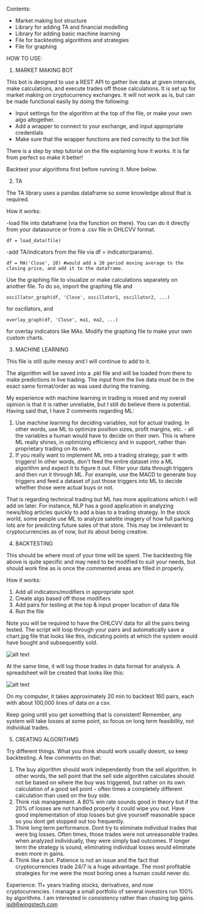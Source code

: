 
Contents: 
- Market making bot structure
- Library for adding TA and financial modelling
- Library for adding basic machine learning
- File for backtesting algorithms and strategies
- File for graphing

HOW TO USE:

1. MARKET MAKING BOT

This bot is designed to use a REST API to gather live data at given intervals, make calculations, and execute trades off those calculations. It is set up for market making on cryptocurrency exchanges. It will not work as is, but can be made functional easily by doing the following:
  - Input settings for the algorithm at the top of the file, or make your own algo altogether.
  - Add a wrapper to connect to your exchange, and input appropriate credentials
  - Make sure that the wrapper functions are tied correctly to the bot file

There is a step by step tutorial on the file explaining how it works. It is far from perfect so make it better!

Backtest your algorithms first before running it. More below.

2. TA

The TA library uses a pandas dataframe so some knowledge about that is required. 

How it works:

  -load file into dataframe (via the function on there). You can do it directly from your datasource or from a .csv file in OHLCVV format.
  
    df = load_data(file)
    
  -add TA/indicators from the file via df = indicator(params).
  
    df = MA('Close', 20) #would add a 20 period moving average to the closing price, and add it to the dataframe.
    
  Use the graphing file to visualize or make calculations separately on another file. To do so, import the graphing file and 
  
    oscillator_graph(df, 'Close', oscillator1, oscillator2, ...)
    
  for oscillators, and
  
    overlay_graph(df, 'Close', ma1, ma2, ...)
    
  for overlay indicators like MAs. Modify the graphing file to make your own custom charts.
  
  
3. MACHINE LEARNING

This file is still quite messy and I will continue to add to it.

The algorithm will be saved into a .pkl file and will be loaded from there to make predictions in live trading. The input from the live data must be in the exact same format/order as was used during the training.

My experience with machine learning in trading is mixed and my overall opinion is that it is rather unreliable, but I still do believe there is potential. Having said that, I have 2 comments regarding ML:
  1. Use machine learning for deciding variables, not for actual trading. In other words, use ML to optimize position sizes, profit margins, etc. - all the variables a human would have to decide on their own. This is where ML really shines, in optimizing efficiency and in support, rather than proprietary trading on its own.
  2. If you really want to implement ML into a trading strategy, pair it with triggers! In other words, don't feed the entire dataset into a ML algorithm and expect it to figure it out. Filter your data through triggers and then run it through ML. For example, use the MACD to generate buy triggers and feed a dataset of just those triggers into ML to decide whether those were actual buys or not. 

That is regarding technical trading but ML has more applications which I will add on later. For instance, NLP has a good application in analyzing news/blog articles quickly to add a bias to a trading strategy. In the stock world, some people use ML to analyze satelite imagery of how full parking lots are for predicting future sales of that store. This may be irrelevant to cryptocurrencies as of now, but its about being creative.

4. BACKTESTING

This should be where most of your time will be spent. The backtesting file above is quite specific and may need to be modified to suit your needs, but should work fine as is once the commented areas are filled in properly. 

How it works:

  1. Add all indicators/modifiers in appropriate spot
  2. Create algo based off those modifiers
  3. Add pairs for testing at the top & input proper location of data file
  4. Run the file
  
Note you will be required to have the OHLCVV data for all the pairs being tested. The script will loop through your pairs and automatically save a chart.jpg file that looks like this, indicating points at which the system would have bought and subsequently sold.

![alt text](http://6wingstech.com/wp-content/uploads/2018/11/ETH-YOYO_150_day_backtesting_chart_new.jpg)

At the same time, it will log those trades in data format for analysis. A spreadsheet will be created that looks like this:

![alt text](http://6wingstech.com/wp-content/uploads/2018/11/spreadsheet.jpg)

On my computer, it takes approximately 20 min to backtest 160 pairs, each with about 100,000 lines of data on a csv.

Keep going until you get something that is consistent! Remember, any system will take losses at some point, so focus on long term feasibility, not individual trades.

5. CREATING ALGORITHMS

Try different things. What you think should work usually doesnt, so keep backtesting. A few comments on that:

  1. The buy algorithm should work independently from the sell algorithm. In other words, the sell point that the sell side algorithm     calculates should not be based on where the buy was triggered, but rather on its own calculation of a good sell point - often times a   completely different calculation than used on the buy side.
  2. Think risk management. A 80% win rate sounds good in theory but if the 20% of losses are not handled properly it could wipe you       out. Have good implementation of stop losses but give yourself reasonable space so you dont get stopped out too frequently.
  3. Think long term performance. Dont try to eliminate individual trades that were big losses. Often times, those trades were not         unreasonable trades when analyzed individually, they were simply bad outcomes. If longer term the strategy is sound, eliminating         individual losses would eliminate even more in gains.
  4. Think like a bot. Patience is not an issue and the fact that cryptocurrencies trade 24/7 is a huge advantage. The most profitable     strategies for me were the most boring ones a human could never do. 
  
  
  Experience: 11+ years trading stocks, derivatives, and now cryptocurrencies. I manage a small portfolio of several investors run 100% by algorithms. I am interested in consistency rather than chasing big gains. jp@6wingstech.com
